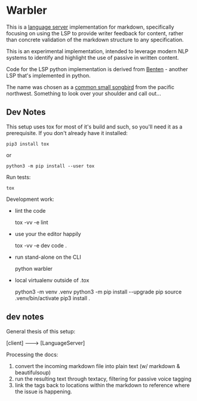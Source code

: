 # Warbler

This is a [language server] implementation for markdown, specifically focusing
on using the LSP to provide writer feedback for content, rather than concrete validation of the markdown structure to any specification.

[language server]: https://langserver.org/

This is an experimental implementation, intended to leverage modern NLP systems to identify and highlight the use of passive in written content.

Code for the LSP python implementation is derived from [Benten](https://github.com/rabix/benten) - another LSP that's implemented in python.

The name was chosen as a [common small songbird](http://www.pacificnorthwestbirds.com/category/warbler-summer/) from the pacific northwest. Something to look over your shoulder and call out...

## Dev Notes

This setup uses tox for most of it's build and such, so you'll need it as a prerequisite.
If you don't already have it installed:

    pip3 install tox

or

    python3 -m pip install --user tox

Run tests:

    tox

Development work:

- lint the code

    tox -vv -e lint

- use your the editor happily

    tox -vv -e dev
    code .

- run stand-alone on the CLI

    python warbler

- local virtualenv outside of .tox

    python3 -m venv .venv
    python3 -m pip install --upgrade pip
    source .venv/bin/activate
    pip3 install .

## dev notes

General thesis of this setup:

[client] ---> [LanguageServer]

Processing the docs:

1. convert the incoming markdown file into plain text (w/ markdown & beautifulsoup)
2. run the resulting text through textacy, filtering for passive voice tagging
3. link the tags back to locations within the markdown to reference where the issue is happening.
